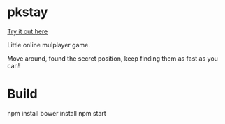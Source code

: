 # pkstay

[Try it out here](http://pkstay.com/)

Little online mulplayer game.

Move around, found the secret position, keep finding them as fast as you can!

# Build

npm install
bower install
npm start